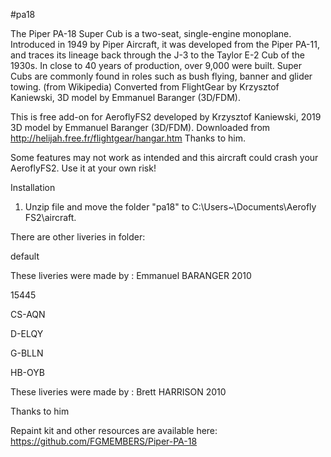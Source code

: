 #pa18

The Piper PA-18 Super Cub is a two-seat, single-engine monoplane. Introduced in 1949 by Piper Aircraft, it was developed from the Piper PA-11, and traces its lineage back through the J-3 to the Taylor E-2 Cub of the 1930s. In close to 40 years of production, over 9,000 were built. Super Cubs are commonly found in roles such as bush flying, banner and glider towing. (from Wikipedia)
Converted from FlightGear by Krzysztof Kaniewski, 3D model by Emmanuel Baranger (3D/FDM).

This is free add-on for AeroflyFS2 developed by Krzysztof Kaniewski, 2019
3D model by Emmanuel Baranger (3D/FDM). Downloaded from http://helijah.free.fr/flightgear/hangar.htm
Thanks to him.

 Some features may not work as intended and this aircraft could crash your AeroflyFS2. 
 Use it at your own risk!

Installation

1. Unzip file and move the folder "pa18" to C:\Users\~\Documents\Aerofly FS2\aircraft.


There are other liveries in folder:

default

These liveries were made by : Emmanuel BARANGER 2010

15445

CS-AQN

D-ELQY

G-BLLN

HB-OYB

These liveries were made by : Brett HARRISON 2010

Thanks to him

Repaint kit and other resources are available here: https://github.com/FGMEMBERS/Piper-PA-18
